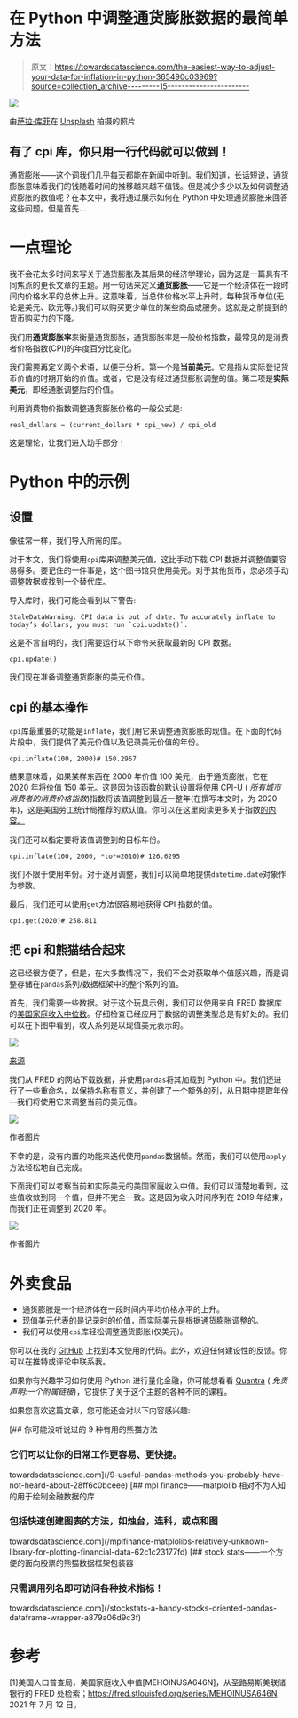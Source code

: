 # 在 Python 中调整通货膨胀数据的最简单方法

> 原文：<https://towardsdatascience.com/the-easiest-way-to-adjust-your-data-for-inflation-in-python-365490c03969?source=collection_archive---------15----------------------->

![](img/eb4ef59d0ebe7cadffc9ded0f7aa9d98.png)

由[萨拉·库菲](https://unsplash.com/@stereophototyp?utm_source=unsplash&utm_medium=referral&utm_content=creditCopyText)在 [Unsplash](https://unsplash.com/s/photos/inflation?utm_source=unsplash&utm_medium=referral&utm_content=creditCopyText) 拍摄的照片

## 有了 cpi 库，你只用一行代码就可以做到！

通货膨胀——这个词我们几乎每天都能在新闻中听到。我们知道，长话短说，通货膨胀意味着我们的钱随着时间的推移越来越不值钱。但是减少多少以及如何调整通货膨胀的数值呢？在本文中，我将通过展示如何在 Python 中处理通货膨胀来回答这些问题。但是首先…

# 一点理论

我不会花太多时间来写关于通货膨胀及其后果的经济学理论，因为这是一篇具有不同焦点的更长文章的主题。用一句话来定义**通货膨胀**——它是一个经济体在一段时间内价格水平的总体上升。这意味着，当总体价格水平上升时，每种货币单位(无论是美元、欧元等。)我们可以购买更少单位的某些商品或服务。这就是之前提到的货币购买力的下降。

我们用**通货膨胀率**来衡量通货膨胀，通货膨胀率是一般价格指数，最常见的是消费者价格指数(CPI)的年度百分比变化。

我们需要再定义两个术语，以便于分析。第一个是**当前美元**。它是指从实际登记货币价值的时期开始的价值。或者，它是没有经过通货膨胀调整的值。第二项是**实际美元**，即经通胀调整后的价值。

利用消费物价指数调整通货膨胀价格的一般公式是:

```
real_dollars = (current_dollars * cpi_new) / cpi_old
```

这是理论，让我们进入动手部分！

# Python 中的示例

## 设置

像往常一样，我们导入所需的库。

对于本文，我们将使用`cpi`库来调整美元值，这比手动下载 CPI 数据并调整值要容易得多。要记住的一件事是，这个图书馆只使用美元。对于其他货币，您必须手动调整数据或找到一个替代库。

导入库时，我们可能会看到以下警告:

```
StaleDataWarning: CPI data is out of date. To accurately inflate to today’s dollars, you must run `cpi.update()`.
```

这是不言自明的，我们需要运行以下命令来获取最新的 CPI 数据。

```
cpi.update()
```

我们现在准备调整通货膨胀的美元价值。

## cpi 的基本操作

`cpi`库最重要的功能是`inflate`，我们用它来调整通货膨胀的现值。在下面的代码片段中，我们提供了美元价值以及记录美元价值的年份。

```
cpi.inflate(100, 2000)# 150.2967
```

结果意味着，如果某样东西在 2000 年价值 100 美元，由于通货膨胀，它在 2020 年将价值 150 美元。这是因为该函数的默认设置将使用 CPI-U ( *所有城市消费者的消费价格指数*)指数将该值调整到最近一整年(在撰写本文时，为 2020 年)，这是美国劳工统计局推荐的默认值。你可以在这里阅读更多关于指数[的内容。](https://www.investopedia.com/terms/c/cpiu.asp)

我们还可以指定要将该值调整到的目标年份。

```
cpi.inflate(100, 2000, *to*=2010)# 126.6295
```

我们不限于使用年份。对于逐月调整，我们可以简单地提供`datetime.date`对象作为参数。

最后，我们还可以使用`get`方法很容易地获得 CPI 指数的值。

```
cpi.get(2020)# 258.811
```

## 把 cpi 和熊猫结合起来

这已经很方便了，但是，在大多数情况下，我们不会对获取单个值感兴趣，而是调整存储在`pandas`系列/数据框架中的整个系列的值。

首先，我们需要一些数据。对于这个玩具示例，我们可以使用来自 FRED 数据库的[美国家庭收入中位数](https://fred.stlouisfed.org/series/MEHOINUSA646N)。仔细检查已经应用于数据的调整类型总是有好处的。我们可以在下图中看到，收入系列是以现值美元表示的。

![](img/1bc71555c03f213a1d59df4f6f94bddb.png)

[来源](https://fred.stlouisfed.org/series/MEHOINUSA646N)

我们从 FRED 的网站下载数据，并使用`pandas`将其加载到 Python 中。我们还进行了一些重命名，以保持名称有意义，并创建了一个额外的列，从日期中提取年份—我们将使用它来调整当前的美元值。

![](img/d1eeb71f2b446dcc75d2cd3d94e6fe88.png)

作者图片

不幸的是，没有内置的功能来迭代使用`pandas`数据帧。然而，我们可以使用`apply`方法轻松地自己完成。

下面我们可以考察当前和实际美元的美国家庭收入中值。我们可以清楚地看到，这些值收敛到同一个值，但并不完全一致。这是因为收入时间序列在 2019 年结束，而我们正在调整到 2020 年。

![](img/d8b11acff3fb3fdb8bfbce2bbe4fb827.png)

作者图片

# 外卖食品

*   通货膨胀是一个经济体在一段时间内平均价格水平的上升。
*   现值美元代表的是记录时的价值，而实际美元是根据通货膨胀调整的。
*   我们可以使用`cpi`库轻松调整通货膨胀(仅美元)。

你可以在我的 [GitHub](https://github.com/erykml/medium_articles/blob/master/Data%20Wrangling/cpi.ipynb) 上找到本文使用的代码。此外，欢迎任何建设性的反馈。你可以在推特或评论中联系我。

如果你有兴趣学习如何使用 Python 进行量化金融，你可能想看看 [Quantra](https://www.quantra.quantinsti.com/?ref=eryklewinson) ( *免责声明:一个附属链接*)，它提供了关于这个主题的各种不同的课程。

如果您喜欢这篇文章，您可能还会对以下内容感兴趣:

[](/9-useful-pandas-methods-you-probably-have-not-heard-about-28ff6c0bceee) [## 你可能没听说过的 9 种有用的熊猫方法

### 它们可以让你的日常工作更容易、更快捷。

towardsdatascience.com](/9-useful-pandas-methods-you-probably-have-not-heard-about-28ff6c0bceee) [](/mplfinance-matplolibs-relatively-unknown-library-for-plotting-financial-data-62c1c23177fd) [## mpl finance——matplolib 相对不为人知的用于绘制金融数据的库

### 包括快速创建图表的方法，如烛台，连科，或点和图

towardsdatascience.com](/mplfinance-matplolibs-relatively-unknown-library-for-plotting-financial-data-62c1c23177fd) [](/stockstats-a-handy-stocks-oriented-pandas-dataframe-wrapper-a879a06d9c3f) [## stock stats——一个方便的面向股票的熊猫数据框架包装器

### 只需调用列名即可访问各种技术指标！

towardsdatascience.com](/stockstats-a-handy-stocks-oriented-pandas-dataframe-wrapper-a879a06d9c3f) 

# 参考

[1]美国人口普查局，美国家庭收入中值[MEHOINUSA646N]，从圣路易斯美联储银行的 FRED 处检索；https://fred.stlouisfed.org/series/MEHOINUSA646N, 2021 年 7 月 12 日。